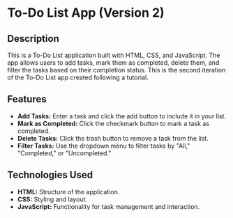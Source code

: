 # To-Do List App (Version 2)

## Description
This is a To-Do List application built with HTML, CSS, and JavaScript. The app allows users to add tasks, mark them as completed, delete them, and filter the tasks based on their completion status. This is the second iteration of the To-Do List app created following a tutorial.

## Features
- **Add Tasks:** Enter a task and click the add button to include it in your list.
- **Mark as Completed:** Click the checkmark button to mark a task as completed.
- **Delete Tasks:** Click the trash button to remove a task from the list.
- **Filter Tasks:** Use the dropdown menu to filter tasks by "All," "Completed," or "Uncompleted."

## Technologies Used
- **HTML:** Structure of the application.
- **CSS:** Styling and layout.
- **JavaScript:** Functionality for task management and interaction.

